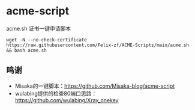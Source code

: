 # acme-script

acme.sh 证书一键申请脚本

```shell
wget -N --no-check-certificate https://raw.githubusercontent.com/Felix-zf/ACME-Scripts/main/acme.sh && bash acme.sh
```

## 鸣谢
- Misaka的一键脚本：https://github.com/Misaka-blog/acme-script
- wulabing提供的检查80端口思路：https://github.com/wulabing/Xray_onekey
